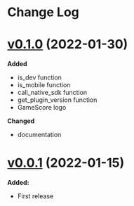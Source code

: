 # Change Log

# [v0.1.0](https://github.com/megalanthus/defold-gamescore/releases/tag/v0.1.0) (2022-01-30)

**Added**

- is_dev function
- is_mobile function
- call_native_sdk function
- get_plugin_version function
- GameScore logo

**Changed**

- documentation

# [v0.0.1](https://github.com/megalanthus/defold-gamescore/releases/tag/v0.0.1) (2022-01-15)

**Added:**

- First release